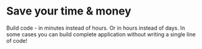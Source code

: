 <h1><span class="fa fa-clock-o"></span> Save your time & money</h1>

Build code - in minutes instead of hours. Or in hours instead of days.
In some cases you can build complete application without writing a single line of code!
